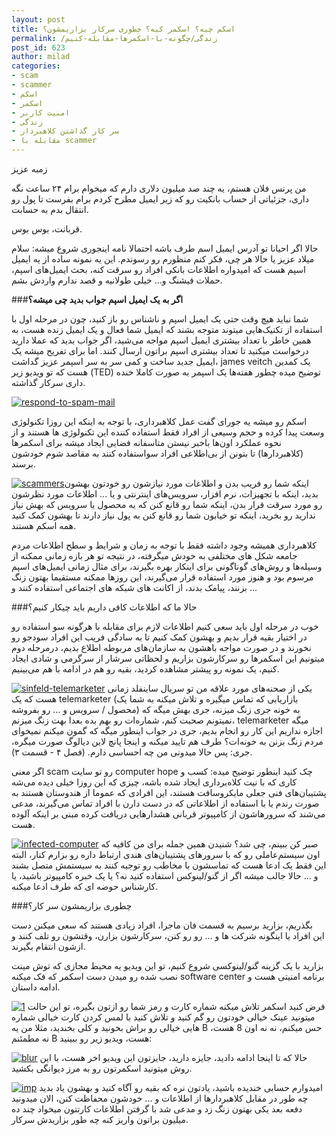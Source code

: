 ```yaml
---
layout: post
title: اسکم چیه؟ اسکمر کیه؟ چطوری سرکار بزاریمشون؟
permalink: /زندگی/چگونه-با-اسکمرها-مقابله-کنیم
post_id: 623
author: milad
categories: 
- scam
- scammer
- اسکم
- اسکمر
- امنیت کاربر
- زندگی
- سر کار گذاشتن کلاهبردار
- مقابله با scammer
---
```


زمبه عزیز

من پرنس فلان هستم، یه چند صد میلیون دلاری دارم که میخوام برام ۲۴ ساعت نگه داری، جزئیاتی از حساب بانکیت رو که زیر ایمیل مطرح کردم برام بفرست تا پول رو انتقال بدم به حسابت.

قربانت، بوس بوس.

حالا اگر احیانا تو آدرس ایمیل اسم طرف باشه احتمالا نامه اینجوری شروع میشه: سلام میلاد عزیز یا حالا هر چی، فکر کنم منظورم رو رسوندم. این یه نمونه ساده از یه ایمیل اسپم هست که امیدواره اطلاعات بانکی افراد رو سرقت کنه، بحث ایمیل‌های اسپم، حملات فیشنگ و... خیلی طولانیه و قصد ندارم واردش بشم.


###**اگر به یک ایمیل اسپم جواب بدید چی میشه؟**


شما نباید هیچ وقت حتی یک ایمیل اسپم و ناشناس رو باز کنید، چون در مرحله اول با استفاده از تکنیک‌هایی میتوند متوجه بشند که ایمیل شما فعال و یک ایمیل زنده هست، به همین خاطر با تعداد بیشتری ایمیل اسپم مواجه می‌شید، اگر جواب بدید که عملا دارید درخواست میکنید تا تعداد بیشتری اسپم براتون ارسال کنند. اما برای تفریح میشه یک ایمیل جدید ساخت و کمی سر به سر اسپمر عزیز گداشت، james veitch یک کمدین هست که تو ویدیو زیر (TED) توضیح میده چطور هفته‌ها یک اسپمر به صورت کاملا خنده داری سرکار گذاشته.

[![respond-to-spam-mail](http://tuxgeek.ir/wp-content/uploads/2016/08/maxresdefault-300x169.jpg)](http://www.ted.com/talks/james_veitch_this_is_what_happens_when_you_reply_to_spam_email?language=en)

اسکم رو میشه یه جورای گفت عمل کلاهبرداری، با توجه به اینکه این روزا تکنولوژی وسعت پیدا کرده و حجم وسیعی از افراد فقط استفاده کننده این تکنولوژی ها هستند و از نحوه عملکرد اون‌ها باخبر نیستن متاسفانه فضایی ایجاد میشه برای اسکمرها (کلاهبردارها) تا بتونن از بی‌اطلاعی افراد سواستفاده کنند به مقاصد شوم خودشون برسند.

[![scammers](http://tuxgeek.ir/wp-content/uploads/2016/08/scammers-300x102.jpg)](http://tuxgeek.ir/wp-content/uploads/2016/08/scammers.jpg)اینکه شما رو فریب بدن و اطلاعات مورد نیازشون رو خودتون بهشون بدید، اینکه با تجهیزات، نرم افزار، سرویس‌های اینترنتی و یا ... اطلاعات مورد نظرشون رو مورد سرقت قرار بدن، اینکه شما رو قانع کنن که یه محصول یا سرویس که بهش نیاز ندارید رو بخرید، اینکه تو خیابون شما رو قانع کنن به پول نیاز دارند تا بهشون کمک کنید همه اسکم هستند.

کلاهبرداری همیشه وجود داشته فقط با توجه به زمان و شرایط و سطح اطلاعات مردم جامعه شکل های مختلفی به خودش میگرفته، در نتیجه تو هر بازه زمانی ممکنه از وسیله‌ها و روش‌های گوناگونی برای اینکار بهره بگیرند، برای مثال زمانی ایمیل‌های اسپم مرسوم بود و هنوز مورد استفاده قرار می‌گیرند، این روزها ممکنه مستقیما بهتون زنگ بزنند، پیامک بدند، از اکانت های شبکه های اجتماعی استفاده کنند و ...


###حالا ما که اطلاعات کافی داریم باید چیکار کنیم؟


خوب در مرحله اول باید سعی کنیم اطلاعات لازم برای مقابله با هرگونه سو استفاده رو در اختیار بقیه قرار بدیم و بهشون کمک کنیم تا به سادگی فریب این افراد سودجو رو نخورند و در صورت مواجه باهشون به سازمان‌های مربوطه اطلاع بدیم، درمرحله دوم میتونیم این اسکمرها رو سرکارشون بزاریم و لحظاتی سرشار از سرگرمی و شادی ایجاد کنیم، یک نمونه رو پیشتر مشاهده کردید، بقیه رو هم در ادامه با هم می‌بینیم.

[![sinfeld-telemarketer](http://tuxgeek.ir/wp-content/uploads/2016/08/shot0001-300x216.jpg)](http://tuxgeek.ir/wp-content/uploads/2016/08/shot0001.jpg)
یکی از صحنه‌های مورد علاقه من تو سریال ساینفلد زمانی هست که یک telemarketer (بازاریابی که تماس میگیره و تلاش میکنه به شما یک محصول / سرویس و ... رو بفروشه) به خونه جری زنگ میزنه، جری بهش میگه که نمیتونم صحبت کنم، شماره‌ات رو بهم بده بعدا بهت زنگ میزنم، telemarketer میگه اجازه نداریم این کار رو انجام بدیم، جری در جواب اینطور میگه که گمون میکنم نمیخوای مردم زنگ بزنن به خونه‌ات؟ طرف هم تایید میکنه و اینجا پانچ لاین دیالوگ صورت میگره، جری: پس حالا میدونی من چه احساسی دارم. (فصل ۴ - قسمت ۳).

اگر معنی scam رو تو سایت computer hope چک کنید اینطور توضیح میده: کسب و کاری که با نیت کلاه‌برداری ایجاد شده باشه، چیزی که این روزا خیلی دیده می‌شه پشتیبان‌های فنی جعلی مایکروسافت هستند، این افرادی که عموما از هندوستان هستند به صورت رندم یا با استفاده از اطلاعاتی که در دست دارن با افراد تماس می‌گیرند، مدعی می‌شند که سرورهاشون از کامپیوتر قربانی هشدارهایی دریافت کرده مبنی بر اینکه آلوده هست.

[![infected-computer](http://tuxgeek.ir/wp-content/uploads/2016/08/scareware-infected-computer-300x276.jpg)](http://tuxgeek.ir/wp-content/uploads/2016/08/scareware-infected-computer.jpg)
صبر کن ببینم، چی شد؟
شنیدن همین جمله برای من کافیه که اون سیستم‌عاملی رو که با سرورهای پشتیبان‌های هندی ارتباط داره رو بزارم کنار، البته این فقط یک ادعا هست که تماسشون با مخاطب رو توجیه کنند به سیستمش متصل بشند و ... حالا جالب میشه اگر از گنو/لینوکس استفاده کنید نه؟ یا یک خبره کامپیوتر باشید، یا کارشناس حوضه ای که طرف ادعا میکنه.


###چطوری بزاریمشون سر کار؟


بگذریم، بزارید برسیم به قسمت فان ماجرا، افراد زیادی هستند که سعی میکنن دست این افراد یا اینگونه شرکت ها و ... رو رو کنن، سرکارشون بزارن، وقتشون رو تلف کنند و ازشون انتقام بگیرند.

بزارید با یک گزینه گنو/لینوکسی شروع کنیم، تو این ویدیو یه محیط مجازی که توش مینت نصب شده رو میدن دست اسکمر که فک میکنه software center برنامه امنیتی هست و ادامه داستان.

[![1](http://tuxgeek.ir/wp-content/uploads/2016/08/1-300x168.jpeg)](https://tinyurl.com/jp6lasm)
فرض کنید اسکمر تلاش میکنه شماره کارت و رمز شما رو ازتون بگیره، تو این حالت میتونید عینک خیالی خودتون رو گم کنید و تلاش کنید با لمس کردن کارت خیالی شماره هایی خیالی رو براش بخونید و کلی بخندید، مثلا من یه B حس میکنم، نه نه اون 8 هست، نه مطمئنم B هست، ویدیو زیر رو ببینید:

[![blur](http://tuxgeek.ir/wp-content/uploads/2016/08/blur-300x158.jpg)](https://tinyurl.com/j3lbzud)
حالا که تا اینجا ادامه دادید، جایزه دارید، جایزتون این ویدیو اخر هست، با این روش میتونید اسکمرتون رو به مرز دیوانگی بکشید.

[![imp](http://tuxgeek.ir/wp-content/uploads/2016/08/imp-300x169.jpg)](https://tinyurl.com/ngwszm6)
امیدوارم حسابی خندیده باشید، یادتون نره که بقیه رو آگاه کنید و بهشون یاد بدید چه طور در مقابل کلاهبردارها از اطلاعات و ... خودشون محفاظت کنن، الان میدونید دفعه بعد یکی بهتون زنگ زد و مدعی شد با گرفتن اطلاعات کارتتون میخواد چند ده میلیون براتون واریز کنه چه طور بزاریدش سرکار.
